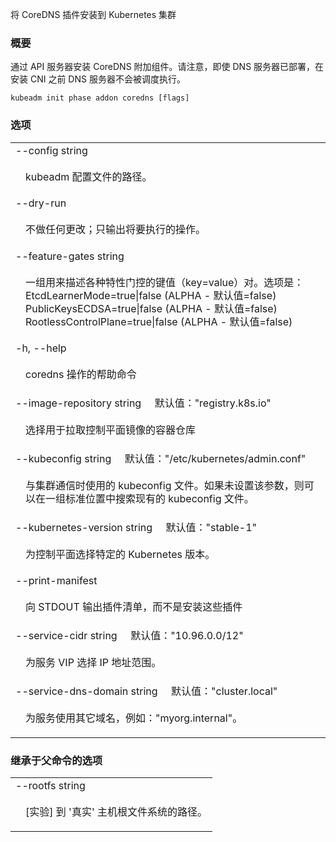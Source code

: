 将 CoreDNS 插件安装到 Kubernetes 集群


### 概要


通过 API 服务器安装 CoreDNS 附加组件。请注意，即使 DNS 服务器已部署，在安装 CNI 之前 DNS 服务器不会被调度执行。

```
kubeadm init phase addon coredns [flags]
```


### 选项

   <table style="width: 100%; table-layout: fixed;">
<colgroup>
<col span="1" style="width: 10px;" />
<col span="1" />
</colgroup>
<tbody>

<tr>
<td colspan="2">--config string</td>
</tr>
<tr>
<td></td><td style="line-height: 130%; word-wrap: break-word;">
<p>
kubeadm 配置文件的路径。
</p>
</td>
</tr>

<tr>
<td colspan="2">--dry-run</td>
</tr>
<tr>
<td></td><td style="line-height: 130%; word-wrap: break-word;">
<p>
不做任何更改；只输出将要执行的操作。
</p>
</td>
</tr>

<tr>
<td colspan="2">--feature-gates string</td>
</tr>
<tr>
<td></td><td style="line-height: 130%; word-wrap: break-word;">
<p>
一组用来描述各种特性门控的键值（key=value）对。选项是：
<br/>EtcdLearnerMode=true|false (ALPHA - 默认值=false)
<br/>PublicKeysECDSA=true|false (ALPHA - 默认值=false)
<br/>RootlessControlPlane=true|false (ALPHA - 默认值=false)
</p>
</td>
</tr>

<tr>
<td colspan="2">-h, --help</td>
</tr>
<tr>
<td></td><td style="line-height: 130%; word-wrap: break-word;">
<p>
coredns 操作的帮助命令
</p>
</td>
</tr>

<tr>
<td colspan="2">
--image-repository string&nbsp;&nbsp;&nbsp;&nbsp;&nbsp;默认值："registry.k8s.io"
</td>
</tr>
<tr>
<td></td><td style="line-height: 130%; word-wrap: break-word;">
<p>
选择用于拉取控制平面镜像的容器仓库
</p>
</td>
</tr>

<tr>
<td colspan="2">
--kubeconfig string&nbsp;&nbsp;&nbsp;&nbsp;&nbsp;默认值："/etc/kubernetes/admin.conf"
</td>
</tr>
<tr>
<td></td><td style="line-height: 130%; word-wrap: break-word;">
<p>
与集群通信时使用的 kubeconfig 文件。如果未设置该参数，则可以在一组标准位置中搜索现有的 kubeconfig 文件。
</p>
</td>
</tr>

<tr>
<td colspan="2">
--kubernetes-version string&nbsp;&nbsp;&nbsp;&nbsp;&nbsp;默认值："stable-1"
</td>
</tr>
<tr>
<td></td><td style="line-height: 130%; word-wrap: break-word;">
<p>
为控制平面选择特定的 Kubernetes 版本。
</p>
</td>
</tr>

<tr>
<td colspan="2">--print-manifest</td>
</tr>
<tr>
<td></td><td style="line-height: 130%; word-wrap: break-word;"><p>
向 STDOUT 输出插件清单，而不是安装这些插件
</p></td>
</tr>



<tr>
<td colspan="2">
--service-cidr string&nbsp;&nbsp;&nbsp;&nbsp;&nbsp;默认值："10.96.0.0/12"
</td>
</tr>
<tr>
<td></td><td style="line-height: 130%; word-wrap: break-word;">
<p>
为服务 VIP 选择 IP 地址范围。
</p>
</td>
</tr>

<tr>
<td colspan="2">
--service-dns-domain string&nbsp;&nbsp;&nbsp;&nbsp;&nbsp;默认值："cluster.local"
</td>
</tr>
<tr>
<td></td><td style="line-height: 130%; word-wrap: break-word;">
<p>
为服务使用其它域名，例如：&quot;myorg.internal&quot;。
</p>
</td>
</tr>

</tbody>
</table>




### 继承于父命令的选项

   <table style="width: 100%; table-layout: fixed;">
<colgroup>
<col span="1" style="width: 10px;" />
<col span="1" />
</colgroup>
<tbody>

<tr>
<td colspan="2">--rootfs string</td>
</tr>
<tr>
<td></td><td style="line-height: 130%; word-wrap: break-word;">
<p>
[实验] 到 '真实' 主机根文件系统的路径。
</p>
</td>
</tr>

</tbody>
</table>

